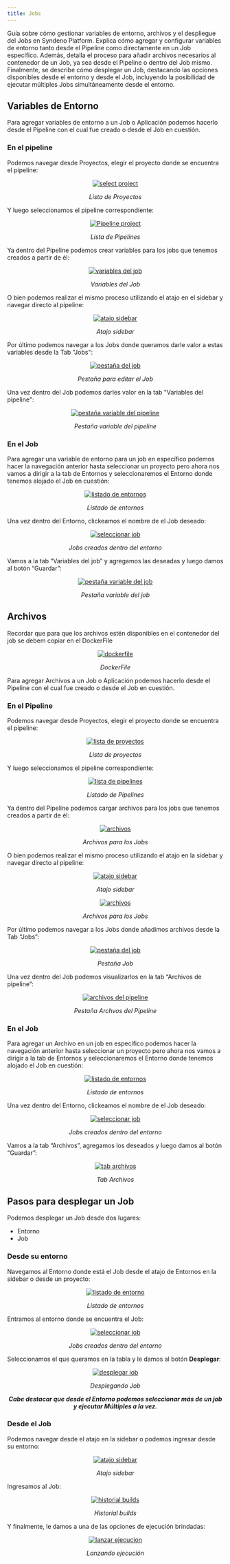 ```yaml
---
title: Jobs
---
```

Guía sobre cómo gestionar variables de entorno, archivos y el despliegue del Jobs en Syndeno Platform. Explica cómo agregar y configurar variables de entorno tanto desde el Pipeline como directamente en un Job específico. Además, detalla el proceso para añadir archivos necesarios al contenedor de un Job, ya sea desde el Pipeline o dentro del Job mismo. Finalmente, se describe cómo desplegar un Job, destacando las opciones disponibles desde el entorno y desde el Job, incluyendo la posibilidad de ejecutar múltiples Jobs simultáneamente desde el entorno. 

## Variables de Entorno
Para agregar variables de entorno a un Job o Aplicación podemos hacerlo desde el Pipeline con el cual fue creado o desde el Job en cuestión.

### En el pipeline
Podemos navegar desde Proyectos, elegir el proyecto donde se encuentra el pipeline:
<div style="text-align: center;">
  <a href="/src/content/docs/img/select-project.png">
    <img src="/src/content/docs/img/select-project.png" alt="select project" title="select project" style="max-width: 100%; height: auto;">
  </a>
  <p><em>Lista de Proyectos</em></p>
</div>

Y luego seleccionamos el pipeline correspondiente: 
<div style="text-align: center;">
  <a href="/src/content/docs/img/pipeline-project.png">
    <img src="/src/content/docs/img/pipeline-project.png" alt="Pipeline project" title="Pipeline project" style="max-width: 100%; height: auto;">
  </a>
  <p><em>Lista de Pipelines</em></p>
</div>

Ya dentro del Pipeline podemos crear variables para los jobs que tenemos creados a partir de él:
<div style="text-align: center;">
  <a href="/src/content/docs/img/var-job-pipeline.png">
    <img src="/src/content/docs/img/var-job-pipeline.png" alt="variables del job" title="variables del job" style="max-width: 100%; height: auto;">
  </a>
  <p><em>Variables del Job</em></p>
</div>

O bien podemos realizar el mismo proceso utilizando el atajo en el sidebar y navegar directo al pipeline:
<div style="text-align: center;">
  <a href="/src/content/docs/img/atajo-sidebar.png">
    <img src="/src/content/docs/img/atajo-sidebar.png" alt="atajo sidebar" title="atajo sidebar" style="max-width: 100%; height: auto;">
  </a>
  <p><em>Atajo sidebar</em></p>
</div>

Por último podemos navegar a los Jobs donde queramos darle valor a estas variables desde la Tab "Jobs":
<div style="text-align: center;">
  <a href="/src/content/docs/img/pestana-job.png">
    <img src="/src/content/docs/img/pestana-job.png" alt="pestaña del job" title="pestaña del job" style="max-width: 100%; height: auto;">
  </a>
  <p><em>Pestaña para editar el Job</em></p>
</div>

Una vez dentro del Job podemos darles valor en la tab "Variables del pipeline": 
<div style="text-align: center;">
  <a href="/src/content/docs/img/pestana-var-pipeline.png">
    <img src="/src/content/docs/img/pestana-var-pipeline.png" alt="pestaña variable del pipeline" title="pestaña variable del pipeline" style="max-width: 100%; height: auto;">
  </a>
  <p><em>Pestaña variable del pipeline</em></p>
</div>

### En el Job
Para agregar una variable de entorno para un job en específico podemos hacer la navegación anterior hasta seleccionar un proyecto pero ahora nos vamos a dirigir a la tab de Entornos y seleccionaremos el Entorno donde tenemos alojado el Job en cuestión:
<div style="text-align: center;">
  <a href="/src/content/docs/img/list-entornos.png">
    <img src="/src/content/docs/img/list-entornos.png" alt="listado de entornos" title="listado de entornos" style="max-width: 100%; height: auto;">
  </a>
  <p><em>Listado de entornos</em></p>
</div>

Una vez dentro del Entorno, clickeamos el nombre de el Job deseado:
<div style="text-align: center;">
  <a href="/src/content/docs/img/entorno-job.png.png">
    <img src="/src/content/docs/img/entorno-job.png" alt="seleccionar job" title="seleccionar job" style="max-width: 100%; height: auto;">
  </a>
  <p><em>Jobs creados dentro del entorno</em></p>
</div>

Vamos a la tab “Variables del job” y agregamos las deseadas y luego damos al
botón “Guardar”:
<div style="text-align: center;">
  <a href="/src/content/docs/img/var-job-entorno.png">
    <img src="/src/content/docs/img/var-job-entorno.png" alt="pestaña variable del job" title="pestaña variable del job" style="max-width: 100%; height: auto;">
  </a>
  <p><em>Pestaña variable del job</em></p>
</div>

## Archivos
Recordar que para que los archivos estén disponibles en el contenedor del job se debem copiar en el DockerFile
<div style="text-align: center;">
  <a href="/src/content/docs/img/dockerfile.png">
    <img src="/src/content/docs/img/dockerfile.png" alt="dockerfile" title="dockerfile" style="max-width: 100%; height: auto;">
  </a>
  <p><em>DockerFile</em></p>
</div>

Para agregar Archivos a un Job o Aplicación podemos hacerlo desde el Pipeline
con el cual fue creado o desde el Job en cuestión.

### En el Pipeline
Podemos navegar desde Proyectos, elegir el proyecto donde se encuentra el
pipeline:
<div style="text-align: center;">
  <a href="/src/content/docs/img/list-projects.png">
    <img src="/src/content/docs/img/list-projects.png" alt="lista de proyectos" title="lista de proyectos" style="max-width: 100%; height: auto;">
  </a>
  <p><em>Lista de proyectos</em></p>
</div>


Y luego seleccionamos el pipeline correspondiente:
<div style="text-align: center;">
  <a href="/src/content/docs/img/pipeline-project.png">
    <img src="/src/content/docs/img/pipeline-project.png" alt="lista de pipelines" title="lista de pipeline" style="max-width: 100%; height: auto;">
  </a>
  <p><em>Listado de Pipelines</em></p>
</div>

Ya dentro del Pipeline podemos cargar archivos para los jobs que tenemos
creados a partir de él:
<div style="text-align: center;">
  <a href="/src/content/docs/img/cargar-file-job.png">
    <img src="/src/content/docs/img/cargar-file-job.png" alt="archivos" title="archivos" style="max-width: 100%; height: auto;">
  </a>
  <p><em>Archivos para los Jobs</em></p>
</div>

O bien podemos realizar el mismo proceso utilizando el atajo en la sidebar y
navegar directo al pipeline:
<div style="text-align: center;">
  <a href="/src/content/docs/img/atajo-sidebar.png">
    <img src="/src/content/docs/img/atajo-sidebar.png" alt="atajo sidebar" title="atajo sidebar" style="max-width: 100%; height: auto;">
  </a>
  <p><em>Atajo sidebar</em></p>
</div>

<div style="text-align: center;">
  <a href="/src/content/docs/img/cargar-file-job.png">
    <img src="/src/content/docs/img/cargar-file-job.png" alt="archivos" title="archivos" style="max-width: 100%; height: auto;">
  </a>
  <p><em>Archivos para los Jobs</em></p>
</div>

Por último podemos navegar a los Jobs donde añadimos archivos desde la Tab
“Jobs”:
<div style="text-align: center;">
  <a href="/src/content/docs/img/pestana-job.png">
    <img src="/src/content/docs/img/pestana-job.png" alt="pestaña del job" title="pestaña del job" style="max-width: 100%; height: auto;">
  </a>
  <p><em>Pestaña Job</em></p>
</div>

Una vez dentro del Job podemos visualizarlos en la tab “Archivos de pipeline”:
<div style="text-align: center;">
  <a href="/src/content/docs/img/file-pipeline.png">
    <img src="/src/content/docs/img/file-pipeline.png" alt="archivos del pipeline" title="archivos del pipeline" style="max-width: 100%; height: auto;">
  </a>
  <p><em>Pestaña Archvos del Pipeline</em></p>
</div>

### En el Job
Para agregar un Archivo en un job en específico podemos hacer la navegación
anterior hasta seleccionar un proyecto pero ahora nos vamos a dirigir a la tab de
Entornos y seleccionaremos el Entorno donde tenemos alojado el Job en
cuestión:
<div style="text-align: center;">
  <a href="/src/content/docs/img/list-entornos.png">
    <img src="/src/content/docs/img/list-entornos.png" alt="listado de entornos" title="listado de entornos" style="max-width: 100%; height: auto;">
  </a>
  <p><em>Listado de entornos</em></p>
</div>

Una vez dentro del Entorno, clickeamos el nombre de el Job deseado:
<div style="text-align: center;">
  <a href="/src/content/docs/img/entorno-job.png">
    <img src="/src/content/docs/img/entorno-job.png" alt="seleccionar job" title="seleccionar job" style="max-width: 100%; height: auto;">
  </a>
  <p><em>Jobs creados dentro del entorno</em></p>
</div>

Vamos a la tab “Archivos”, agregamos los deseados y luego damos al botón
“Guardar”:
<div style="text-align: center;">
  <a href="/src/content/docs/img/tab-archivos-job.png">
    <img src="/src/content/docs/img/tab-archivos-job.png" alt="tab archivos" title="tab archivos" style="max-width: 100%; height: auto;">
  </a>
  <p><em>Tab Archivos</em></p>
</div>

## Pasos para desplegar un Job
Podemos desplegar un Job desde dos lugares:
* Entorno
* Job

### Desde su entorno
Navegamos al Entorno donde está el Job desde el atajo de Entornos en la
sidebar o desde un proyecto:
<div style="text-align: center;">
  <a href="/src/content/docs/img/list-entornos-all-projects.png">
    <img src="/src/content/docs/img/list-entornos-all-projects.png" alt="listado de entorno"o title="listado de entorno" style="max-width: 100%; height: auto;">
  </a>
  <p><em>Listado de entornos</em></p>
</div>

Entramos al entorno donde se encuentra el Job:
<div style="text-align: center;">
  <a href="/src/content/docs/img/entorno-job.png">
    <img src="/src/content/docs/img/entorno-job.png" alt="seleccionar job" title="seleccionar job" style="max-width: 100%; height: auto;">
  </a>
  <p><em>Jobs creados dentro del entorno</em></p>
</div>

Seleccionamos el que queramos en la tabla y le damos al botón **Desplegar**:
<div style="text-align: center;">
  <a href="/src/content/docs/img/deploy-job.png">
    <img src="/src/content/docs/img/deploy-job.png" alt="desplegar job" title="desplegar job" style="max-width: 100%; height: auto;">
  </a>
  <p><em>Desplegando Job</em></p>
  <i><b>Cabe destacar que desde el Entorno podemos seleccionar más de un job
y ejecutar Múltiples a la vez.</b></i>
</div>

### Desde el Job
Podemos navegar desde el atajo en la sidebar o podemos ingresar desde su entorno:
<div style="text-align: center;">
  <a href="/src/content/docs/img/atajo-sidebar-job.png">
    <img src="/src/content/docs/img/atajo-sidebar-job.png" alt="atajo sidebar" title="atajo sidebar" style="max-width: 100%; height: auto;">
  </a>
  <p><em>Atajo sidebar</em></p>
</div>

Ingresamos al Job:
<div style="text-align: center;">
  <a href="/src/content/docs/img/historial-builds.png">
    <img src="/src/content/docs/img/historial-builds.png" alt="historial builds" title="historial builds" style="max-width: 100%; height: auto;">
  </a>
  <p><em>Historial builds</em></p>
</div>

Y finalmente, le damos a una de las opciones de ejecución brindadas:
<div style="text-align: center;">
  <a href="/src/content/docs/img/lanzar-ejecucion.png">
    <img src="/src/content/docs/img/lanzar-ejecucion.png" alt="lanzar ejecucion" title="lanzar ejecucion" style="max-width: 100%; height: auto;">
  </a>
  <p><em>Lanzando ejecución</em></p>
</div>